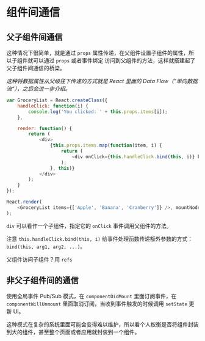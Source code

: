# 组件间通信

## 父子组件间通信

这种情况下很简单，就是通过 `props`
属性传递，在父组件设置子组件的属性，所以子组件就可以通过 `props`
或者事件绑定
访问到父组件的方法，这样就搭建起了父子组件间通信的桥梁。

_这种将数据属性从父级往下传递的方式就是 React 里面的 Data
Flow（”单向数据流“），之后会进一步介绍。_

```javascript
var GroceryList = React.createClass({
	handleClick: function(i) {
		console.log('You clicked: ' + this.props.items[i]);
	},

	render: function() {
		return (
			<div>
				{this.props.items.map(function(item, i) {
					return (
						<div onClick={this.handleClick.bind(this, i)} key={i}>{item}</div>
					);
				}, this)}
			</div>
		);
	}
});

React.render(
	<GroceryList items={['Apple', 'Banana', 'Cranberry']} />, mountNode
);
```

`div` 可以看作一个子组件，指定它的 `onClick` 事件调用父组件的方法。

注意 `this.handleClick.bind(this, i)`
给事件处理函数传递额外参数的方式：`bind(this, arg1, arg2, ...)`。

父组件访问子组件？用 `refs`

## 非父子组件间的通信

使用全局事件 Pub/Sub 模式，在 `componentDidMount` 里面订阅事件，在
`componentWillUnmount` 里面取消订阅，当收到事件触发的时候调用 `setState` 更新
UI。

这种模式在复杂的系统里面可能会变得难以维护，所以看个人权衡是否将组件封装到大的组件，甚至整个页面或者应用就封装到一个组件。
